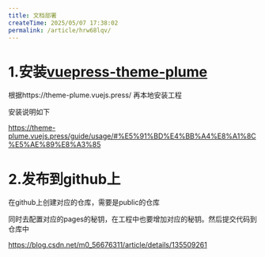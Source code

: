 ```yaml
---
title: 文档部署
createTime: 2025/05/07 17:38:02
permalink: /article/hrw68lqv/
---
```

# 1.安装[vuepress-theme-plume](https://github.com/pengzhanbo/vuepress-theme-plume)

根据https://theme-plume.vuejs.press/ 再本地安装工程

安装说明如下

https://theme-plume.vuejs.press/guide/usage/#%E5%91%BD%E4%BB%A4%E8%A1%8C%E5%AE%89%E8%A3%85

# 2.发布到github上

在github上创建对应的仓库，需要是public的仓库

同时去配置对应的pages的秘钥，在工程中也要增加对应的秘钥。然后提交代码到仓库中

https://blog.csdn.net/m0_56676311/article/details/135509261
